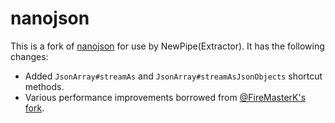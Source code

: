 # nanojson

This is a fork of [nanojson](https://github.com/mmastrac/nanojson) for use by NewPipe(Extractor). It has the following changes:

- Added ``JsonArray#streamAs`` and ``JsonArray#streamAsJsonObjects`` shortcut methods.
- Various performance improvements borrowed from [@FireMasterK's fork](https://github.com/FireMasterK/nanojson).

